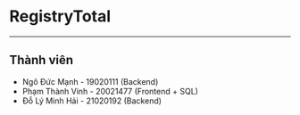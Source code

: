 # RegistryTotal

---

## Thành viên

- Ngô Đức Mạnh - 19020111 (Backend)
- Phạm Thành Vinh - 20021477 (Frontend + SQL)
- Đỗ Lý Minh Hải - 21020192 (Backend)
